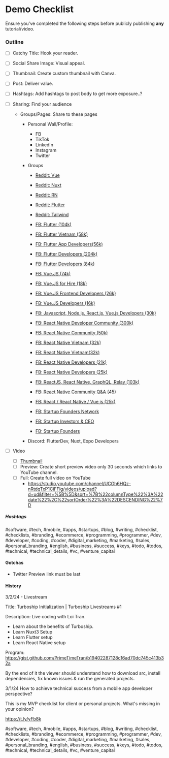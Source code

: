 # Demo Checklist
Ensure you've completed the following steps before publicly publishing **any** tutorial/video.

### Outline
- [ ] Catchy Title: Hook your reader.
- [ ] Social Share Image: Visual appeal.
- [ ] Thumbnail: Create custom thumbnail with Canva.
- [ ] Post: Deliver value.
- [ ] Hashtags: Add hashtags to post body to get more exposure..?
- [ ] Sharing: Find your audience
  - Groups/Pages: Share to these pages
    - Personal Wall/Profile:
      - FB
      - TikTok
      - LinkedIn
      - Instagram
      - Twitter

    - Groups
      - [Reddit: Vue](https://www.reddit.com/r/vuejs/)
      - [Reddit: Nuxt](https://www.reddit.com/r/Nuxt/)
      - [Reddit: RN](https://www.reddit.com/r/reactnative/)
      - [Reddit: Flutter](https://www.reddit.com/r/FlutterDev/)
      - [Reddit: Tailwind](https://www.reddit.com/r/tailwindcss/)

      - [FB: Flutter (104k)](https://www.facebook.com/groups/2054036691287323)
      - [FB: Flutter Vietnam (58k)](https://www.facebook.com/groups/269597763576669)
      - [FB: Flutter App Developers(56k)](https://www.facebook.com/groups/392934177836346)
      - [FB: Flutter Developers (204k)](https://www.facebook.com/groups/586207358389571/)
      - [FB: Flutter Developers (84k)](https://www.facebook.com/groups/2002414850011350)

      - [FB: Vue.JS (74k)](https://www.facebook.com/groups/vuejsdevelopers/)
      - [FB: Vue.JS for Hire (18k)](https://www.facebook.com/groups/vuejsforhire/)
      - [FB: Vue.JS Frontend Developers (26k)](https://www.facebook.com/groups/3394093904005690/)
      - [FB: Vue.JS Developers (16k)](https://www.facebook.com/groups/VueJsDevelopersGroup/)
      - [FB: Javascript, Node.js, React.js, Vue.js Developers (30k)](https://www.facebook.com/groups/1975445519381526/)

      - [FB: React Native Developer Community (300k)](https://www.facebook.com/groups/669915249871846/)
      - [FB: React Native Community (50k)](https://www.facebook.com/groups/react.native.community/)
      - [FB: React Native Vietnam (32k)](https://www.facebook.com/groups/reactnativevietnam/)
      - [FB: React Native Vietnam(32k)](https://www.facebook.com/groups/react.native.vn/)
      - [FB: React Native Developers (21k)](https://www.facebook.com/groups/915898072566113/)
      - [FB: React Native Developers (25k)](https://www.facebook.com/groups/428324874386642/)
      - [FB: ReactJS, React Native, GraphQL, Relay (103k)](https://www.facebook.com/groups/reactjs.co/)
      - [FB: React Native Community Q&A (45)](https://www.facebook.com/groups/1525443277786007/)
      - [FB: React / React Native / Vue js (25k)](https://www.facebook.com/groups/311634579287888/)

      - [FB: Startup Founders Network](https://www.facebook.com/groups/345613409204417)
      - [FB: Startup Investors & CEO](https://www.facebook.com/groups/1071482053200065)
      - [FB: Startup Founders](https://www.facebook.com/groups/investorsstartupsbusiness)
    - Discord: FlutterDev, Nuxt, Expo Developers

- [ ] Video
  - [ ] [Thumbnail](https://www.canva.com/design/DAF184p7-s0/In5Sna8k7ubI9JAXZ8Mesw/edit)
  - [ ] Preview: Create short preview video only 30 seconds which links to YouTube channel.
  - [ ] Full: Create full video on YouTube
    - https://studio.youtube.com/channel/UCGh6HQz-nRtdqTxP1CiFFlg/videos/upload?d=ud&filter=%5B%5D&sort=%7B%22columnType%22%3A%22date%22%2C%22sortOrder%22%3A%22DESCENDING%22%7D

##### Hashtags

#software, #tech, #mobile, #apps, #startups, #blog, #writing, #checklist, #checklists, #branding, #ecommerce, #programming, #programmer, #dev, #developer, #coding, #coder, #digital_marketing, #marketing, #sales, #personal_branding, #english, #business, #success, #keys, #todo, #todos, #technical, #technical_details, #vc, #venture_capital

#### Gotchas

- Twitter Preview link must be last

#### History

3/2/24 - Livestream

Title: 
Turboship Initialization | Turboship Livestreams #1

Description:
Live coding with Loi Tran.
- Learn about the benefits of Turboship.
- Learn Nuxt3 Setup
- Learn Flutter setup
- Learn React Native setup

Program:
https://gist.github.com/PrimeTimeTran/b19402287128c16ad70dc745c413b32a

By the end of it the viewer should understand how to download src, install dependencies, fix known issues & run the generated projects.

3/1/24
How to achieve technical success from a mobile app developer perspective?

This is my MVP checklist for client or personal projects. What's missing in your opinion?

https://t.ly/yFb8k

#software, #tech, #mobile, #apps, #startups, #blog, #writing, #checklist, #checklists, #branding, #ecommerce, #programming, #programmer, #dev, #developer, #coding, #coder, #digital_marketing, #marketing, #sales, #personal_branding, #english, #business, #success, #keys, #todo, #todos, #technical, #technical_details, #vc, #venture_capital

